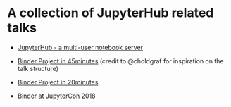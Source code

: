 # A collection of JupyterHub related talks

* [JupyterHub - a multi-user notebook server](https://rawgit.com/wildtreetech/jupyterhub-talk/master/index.html?p=talk.md#1)
* [Binder Project in 45minutes](https://rawgit.com/wildtreetech/jupyterhub-talk/master/index.html?p=talk-binderhub.md#1) (credit to @choldgraf for inspiration on the talk structure)
* [Binder Project in 20minutes](https://rawgit.com/wildtreetech/jupyterhub-talk/master/index.html?p=talk-short-binderhub.md#1)

* [Binder at JupyterCon 2018](https://rawgit.com/wildtreetech/jupyterhub-talk/d196b3eb55b5683812c3d40380ebd01a891b30ac/index.html?p=talk-binder-jupytercon18.md#29)
